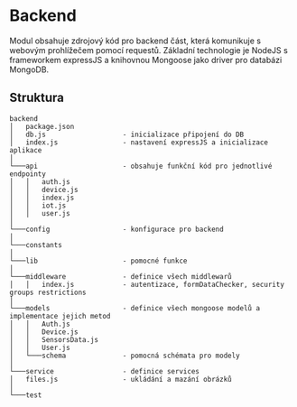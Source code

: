# Backend

Modul obsahuje zdrojový kód pro backend část, která komunikuje s webovým prohlížečem pomocí requestů. Základní technologie je NodeJS s frameworkem expressJS a knihovnou Mongoose jako driver pro databázi MongoDB.

## Struktura
```
backend
│   package.json
│   db.js                   - inicializace připojení do DB
│   index.js                - nastavení expressJS a inicializace aplikace
│
└───api                     - obsahuje funkční kód pro jednotlivé endpointy
│   │   auth.js
│   │   device.js
│   │   index.js
│   │   iot.js
│   │   user.js
│   
└───config                  - konfigurace pro backend
│   
└───constants
│   
└───lib                     - pomocné funkce
│   
└───middleware              - definice všech middlewarů
│   │   index.js            - autentizace, formDataChecker, security groups restrictions
│   
└───models                  - definice všech mongoose modelů a implementace jejich metod
│   │   Auth.js
│   │   Device.js
│   │   SensorsData.js
│   │   User.js
│   └───schema              - pomocná schémata pro modely
│   
└───service                 - definice services
│   files.js                - ukládání a mazání obrázků
│   
└───test
```